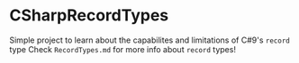 # CSharpRecordTypes
Simple project to learn about the capabilites and limitations of C#9's `record` type
Check `RecordTypes.md` for more info about `record` types!
